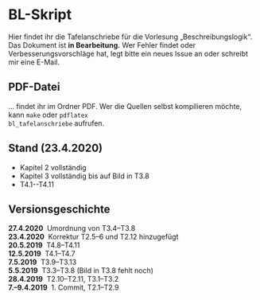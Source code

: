 # BL-Skript
Hier findet ihr die Tafelanschriebe für die Vorlesung „Beschreibungslogik“. Das Dokument ist **in Bearbeitung.** Wer Fehler findet oder Verbesserungsvorschläge hat, legt bitte ein neues Issue an oder schreibt mir eine E-Mail.

## PDF-Datei

… findet ihr im Ordner PDF. Wer die Quellen selbst kompilieren möchte, kann
<code>make</code> oder
<code>pdflatex bl_tafelanschriebe</code> aufrufen.

## Stand (23.4.2020)

  * Kapitel 2 vollständig
  * Kapitel 3 vollständig bis auf Bild in T3.8 
  * T4.1--T4.11 <!--**(bis einschl. Vorlesung 20.5., außer T4.12)**-->

## Versionsgeschichte

**27.4.2020**&nbsp; Umordnung von T3.4–T3.8<br>
**23.4.2020**&nbsp; Korrektur T2.5–6 und T2.12 hinzugefügt<br>
**20.5.2019**&nbsp; T4.8–T4.11<br>
**12.5.2019**&nbsp; T4.1–T4.7<br>
**7.5.2019**&nbsp; T3.9–T3.13<br>
**5.5.2019**&nbsp; T3.3–T3.8 (Bild in T3.8 fehlt noch)<br>
**28.4.2019**&nbsp; T2.10–T2.11, T3.1–T3.2<br>
**7.–9.4.2019**&nbsp; 1. Commit, T2.1–T2.9
